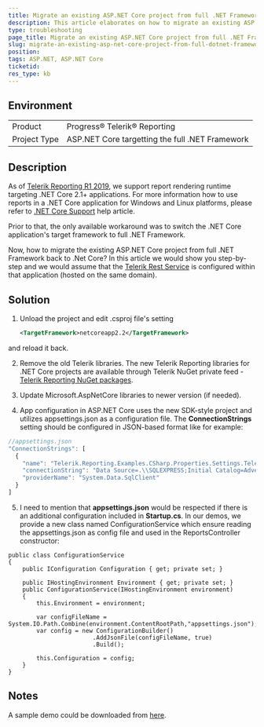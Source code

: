 ```yaml
---
title: Мigrate an existing ASP.NET Core project from full .NET Framework 4.6 to .Net Core 2.2 
description: This article elaborates on how to migrate an existing ASP.NET Core project from full .NET Framework to .Net Core. It could be also related to other versions of both frameworks (for full framework 4.0+ and for .NET Core 2.1+)
type: troubleshooting
page_title: Мigrate an existing ASP.NET Core project from full .NET Framework 4.6 to .Net Core 2.2 
slug: migrate-an-existing-asp-net-core-project-from-full-dotnet-framework-4-6-to-dotnet-core-2-2 
position: 
tags: ASP.NET, ASP.NET Core
ticketid: 
res_type: kb
---
```


## Environment
<table>
	<tr>
		<td>Product</td>
		<td>Progress® Telerik® Reporting </td>
	</tr>
  <tr>
		<td>Project Type</td>
		<td>ASP.NET Core targetting the full .NET Framework</td>
	</tr>
</table>

## Description
As of [Telerik Reporting R1 2019](https://www.telerik.com/support/whats-new/reporting/release-history/progress-telerik-reporting-r1-2019-13-0-19-116), we support report rendering runtime targeting .NET Core 2.1+ applications. For more information how to use reports in a .NET Core application for Windows and Linux platforms, please refer to [.NET Core Support](../use-reports-in-net-core-apps) help article.

Prior to that, the only available workaround was to switch the .NET Core application's target framework to full .NET Framework.

Now, how to migrate the existing ASP.NET Core project from full .NET Framework back to .Net Core? In this article we would show you step-by-step and we would assume that the [Telerik Rest Service](./telerik-reporting-rest-conception) is configured within that application (hosted on the same domain).

## Solution
  
1. Unload the project and edit .csproj file's setting 

	```XML
	<TargetFramework>netcoreapp2.2</TargetFramework>
	```
and reload it back.

2. Remove the old Telerik libraries. The new Telerik Reporting libraries for .NET Core projects are available through Telerik NuGet private feed - [Telerik Reporting NuGet packages](../installation-installing-from-msi#installing-telerik-reporting).

3. Update Microsoft.AspNetCore libraries to newer version (if needed).

4. App configuration in ASP.NET Core uses the new SDK-style project and utilizes appsettings.json as a configuration file. The **ConnectionStrings** setting should be configured in JSON-based format like for example:

  ```JavaScript
  //appsettings.json
  "ConnectionStrings": [
    {
      "name": "Telerik.Reporting.Examples.CSharp.Properties.Settings.TelerikConnectionString",
      "connectionString": "Data Source=.\\SQLEXPRESS;Initial Catalog=AdventureWorks;Integrated Security=true",
      "providerName": "System.Data.SqlClient"
    }
  ]
  ```
5. I need to mention that **appsettings.json** would be respected if there is an additional configuration included in **Startup.cs**. In our demos, we provide a new class named ConfigurationService which ensure reading the appsettings.json as config file and used in the ReportsController constructor:

  ```CSharp
  public class ConfigurationService
  {
      public IConfiguration Configuration { get; private set; }

      public IHostingEnvironment Environment { get; private set; }
      public ConfigurationService(IHostingEnvironment environment)
      {
          this.Environment = environment;

          var configFileName = System.IO.Path.Combine(environment.ContentRootPath,"appsettings.json");
          var config = new ConfigurationBuilder()
                          .AddJsonFile(configFileName, true)
                          .Build();

          this.Configuration = config;
      }
  }
  ```
  
## Notes
A sample demo could be downloaded from [here](https://www.telerik.com/docs/default-source/knowledgebasearticleattachments/reporting/core2-2withembedservice.zip?sfvrsn=bbac0990_2).
